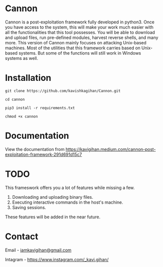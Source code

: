 # Cannon

Cannon is a post-exploitation framework fully developed in python3. Once you have access to the system, this will make your work much easier with all the functionalities that this tool possesses. You will be able to download and upload files, run pre-defined modules, harvest reverse shells, and many more. This version of Cannon mainly focuses on attacking Unix-based machines. Most of the utilities that this framework carries based on Unix-based systems. But some of the functions will still work in Windows systems as well.

# Installation

`git clone https://github.com/kavishkagihan/Cannon.git`

`cd cannon`

`pip3 install -r requirements.txt`

`chmod +x cannon`

# Documentation

View the documentation from https://kavigihan.medium.com/cannon-post-exploitation-framework-291d691d15c7

# TODO

This frameswork offers you a lot of features while missing a few.
  1. Downloading and uploading binary files.
  2. Executing interactive commands in the host's machine.
  3. Saving sessions.
  
These features will be added in the near future.

# Contact

Email - iamkavigihan@gmail.com

Intagram - https://www.instagram.com/_kavi.gihan/

